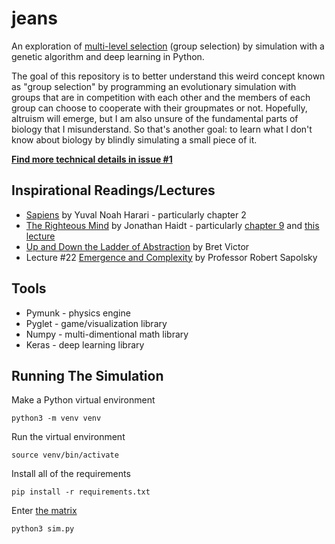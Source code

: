 # jeans
An exploration of [multi-level selection][0] (group selection) by simulation with a genetic algorithm and deep learning in Python.

The goal of this repository is to better understand this weird concept known as "group selection" by programming an evolutionary simulation with groups that are in competition with each other and the members of each group can choose to cooperate with their groupmates or not. Hopefully, altruism will emerge, but I am also unsure of the fundamental parts of biology that I misunderstand. So that's another goal: to learn what I don't know about biology by blindly simulating a small piece of it. 

[**Find more technical details in issue #1**][7]

## Inspirational Readings/Lectures
* [Sapiens][1] by Yuval Noah Harari - particularly chapter 2
* [The Righteous Mind][2] by Jonathan Haidt - particularly [chapter 9][3] and [this lecture][4]
* [Up and Down the Ladder of Abstraction][6] by Bret Victor
* Lecture #22 [Emergence and Complexity][8] by Professor Robert Sapolsky 

## Tools
* Pymunk - physics engine
* Pyglet - game/visualization library
* Numpy - multi-dimentional math library
* Keras - deep learning library

## Running The Simulation
Make a Python virtual environment
```
python3 -m venv venv
```
Run the virtual environment
```
source venv/bin/activate
```
Install all of the requirements
```
pip install -r requirements.txt
```
Enter [the matrix][5]
```
python3 sim.py
```

[0]: https://en.wikipedia.org/wiki/Group_selection#Multilevel_selection_theory
[1]: https://en.wikipedia.org/wiki/Sapiens:_A_Brief_History_of_Humankind
[2]: https://en.wikipedia.org/wiki/The_Righteous_Mind
[3]: https://www.righteousmind.com/wp-content/uploads/2012/08/RighteousMind.Chapter-9.pdf
[4]: https://youtu.be/NQ192d4c4S0
[5]: https://en.wikipedia.org/wiki/The_Matrix
[6]: http://worrydream.com/LadderOfAbstraction/
[7]: https://github.com/mfekadu/jeans/issues/1
[8]: https://youtu.be/o_ZuWbX-CyE
